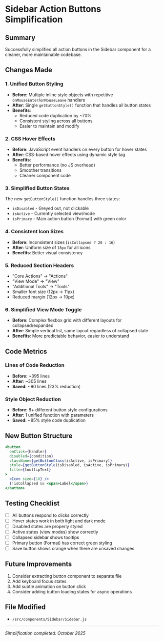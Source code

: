 # Sidebar Action Buttons Simplification

## Summary
Successfully simplified all action buttons in the Sidebar component for a cleaner, more maintainable codebase.

## Changes Made

### 1. **Unified Button Styling**
- **Before**: Multiple inline style objects with repetitive `onMouseEnter`/`onMouseLeave` handlers
- **After**: Single `getButtonStyle()` function that handles all button states
- **Benefits**: 
  - Reduced code duplication by ~70%
  - Consistent styling across all buttons
  - Easier to maintain and modify

### 2. **CSS Hover Effects**
- **Before**: JavaScript event handlers on every button for hover states
- **After**: CSS-based hover effects using dynamic style tag
- **Benefits**:
  - Better performance (no JS overhead)
  - Smoother transitions
  - Cleaner component code

### 3. **Simplified Button States**
The new `getButtonStyle()` function handles three states:
- `isDisabled` - Greyed out, not clickable
- `isActive` - Currently selected view/mode
- `isPrimary` - Main action button (Format) with green color

### 4. **Consistent Icon Sizes**
- **Before**: Inconsistent sizes (`isCollapsed ? 20 : 16`)
- **After**: Uniform size of `18px` for all icons
- **Benefits**: Better visual consistency

### 5. **Reduced Section Headers**
- "Core Actions" → "Actions"
- "View Mode" → "View"
- "Additional Tools" → "Tools"
- Smaller font size (12px → 11px)
- Reduced margin (12px → 10px)

### 6. **Simplified View Mode Toggle**
- **Before**: Complex flexbox grid with different layouts for collapsed/expanded
- **After**: Simple vertical list, same layout regardless of collapsed state
- **Benefits**: More predictable behavior, easier to understand

## Code Metrics

### Lines of Code Reduction
- **Before**: ~395 lines
- **After**: ~305 lines
- **Saved**: ~90 lines (23% reduction)

### Style Object Reduction
- **Before**: 8+ different button style configurations
- **After**: 1 unified function with parameters
- **Saved**: ~85% style code duplication

## New Button Structure

```jsx
<button
  onClick={handler}
  disabled={condition}
  className={getButtonClass(isActive, isPrimary)}
  style={getButtonStyle(isDisabled, isActive, isPrimary)}
  title={tooltipText}
>
  <Icon size={18} />
  {!isCollapsed && <span>Label</span>}
</button>
```

## Testing Checklist
- [ ] All buttons respond to clicks correctly
- [ ] Hover states work in both light and dark mode
- [ ] Disabled states are properly styled
- [ ] Active states (view modes) show correctly
- [ ] Collapsed sidebar shows tooltips
- [ ] Primary button (Format) has correct green styling
- [ ] Save button shows orange when there are unsaved changes

## Future Improvements
1. Consider extracting button component to separate file
2. Add keyboard focus states
3. Add subtle animation on button click
4. Consider adding button loading states for async operations

## File Modified
- `/src/components/Sidebar/Sidebar.js`

---
*Simplification completed: October 2025*
